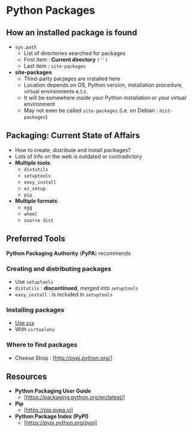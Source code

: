 # Python Packages

## How an installed package is found

* `sys.path`
  * List of directories searched for packages
  * First item : **Current directory** `('')`
  * Last item : `site-packages`
* **site-packages**
  * Third-party pacjages are installed here
  * Location depends on OS, Python version, installation procedure, virtual environments e.t.c.
  * It will be somewhere _inside_ your Python installation or your virtual environment
  * May not even be called `site-packages` (i.e. on Debian : `dist-packages`)

## Packaging: Current State of Affairs

* How to create, distribute and install packages?
* Lots of info on the web is outdated or contradictory
* **Multiple tools**:
  * `distutils`
  * `setuptools`
  * `easy_install`
  * `ez_setup`
  * `pip`
* **Multiple formats**:
  * `egg`
  * `wheel`
  * `source dist`

## Preferred Tools

**Python Packaging Authority** (**PyPA**) recommends

### Creating and distributing packages

* Use `setuptools`
* `distutils`    : **discontinued**, _merged into `setuptools`_
* `easy_install` : is included in `setuptools`


### Installing packages

* [Use `pip`](Pip.md)
* With `virtualenv`

### Where to find packages

* Cheese Shop : [http://pypi.python.org/]


## Resources

* **Python Packaging User Guide**
  * [https://packaging.python.org/en/latest/]
* **Pip**
  * [https://pip.pypa.io]
* **Python Package Index (PyPI)**
  * [https://pypi.python.org/pypi]




